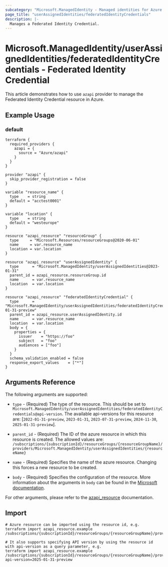 ```yaml
---
subcategory: "Microsoft.ManagedIdentity - Managed identities for Azure resources"
page_title: "userAssignedIdentities/federatedIdentityCredentials"
description: |-
  Manages a Federated Identity Credential.
---
```


# Microsoft.ManagedIdentity/userAssignedIdentities/federatedIdentityCredentials - Federated Identity Credential

This article demonstrates how to use `azapi` provider to manage the Federated Identity Credential resource in Azure.

## Example Usage

### default

```hcl
terraform {
  required_providers {
    azapi = {
      source = "Azure/azapi"
    }
  }
}

provider "azapi" {
  skip_provider_registration = false
}

variable "resource_name" {
  type    = string
  default = "acctest0001"
}

variable "location" {
  type    = string
  default = "westeurope"
}

resource "azapi_resource" "resourceGroup" {
  type     = "Microsoft.Resources/resourceGroups@2020-06-01"
  name     = var.resource_name
  location = var.location
}

resource "azapi_resource" "userAssignedIdentity" {
  type      = "Microsoft.ManagedIdentity/userAssignedIdentities@2023-01-31"
  parent_id = azapi_resource.resourceGroup.id
  name      = var.resource_name
  location  = var.location
}

resource "azapi_resource" "federatedIdentityCredential" {
  type      = "Microsoft.ManagedIdentity/userAssignedIdentities/federatedIdentityCredentials@2022-01-31-preview"
  parent_id = azapi_resource.userAssignedIdentity.id
  name      = var.resource_name
  location  = var.location
  body = {
    properties = {
      issuer    = "https://foo"
      subject   = "foo"
      audiences = ["foo"]
    }
  }
  schema_validation_enabled = false
  response_export_values    = ["*"]
}

```



## Arguments Reference

The following arguments are supported:

* `type` - (Required) The type of the resource. This should be set to `Microsoft.ManagedIdentity/userAssignedIdentities/federatedIdentityCredentials@api-version`. The available api-versions for this resource are: [`2022-01-31-preview`, `2023-01-31`, `2023-07-31-preview`, `2024-11-30`, `2025-01-31-preview`].

* `parent_id` - (Required) The ID of the azure resource in which this resource is created. The allowed values are:  
  `/subscriptions/{subscriptionId}/resourceGroups/{resourceGroupName}/providers/Microsoft.ManagedIdentity/userAssignedIdentities/{resourceName}`

* `name` - (Required) Specifies the name of the azure resource. Changing this forces a new resource to be created.

* `body` - (Required) Specifies the configuration of the resource. More information about the arguments in `body` can be found in the [Microsoft documentation](https://learn.microsoft.com/en-us/azure/templates/Microsoft.ManagedIdentity/userAssignedIdentities/federatedIdentityCredentials?pivots=deployment-language-terraform).

For other arguments, please refer to the [azapi_resource](https://registry.terraform.io/providers/Azure/azapi/latest/docs/resources/resource) documentation.

## Import

 ```shell
 # Azure resource can be imported using the resource id, e.g.
 terraform import azapi_resource.example /subscriptions/{subscriptionId}/resourceGroups/{resourceGroupName}/providers/Microsoft.ManagedIdentity/userAssignedIdentities/{resourceName}/federatedIdentityCredentials/{resourceName}
 
 # It also supports specifying API version by using the resource id with api-version as a query parameter, e.g.
 terraform import azapi_resource.example /subscriptions/{subscriptionId}/resourceGroups/{resourceGroupName}/providers/Microsoft.ManagedIdentity/userAssignedIdentities/{resourceName}/federatedIdentityCredentials/{resourceName}?api-version=2025-01-31-preview
 ```
